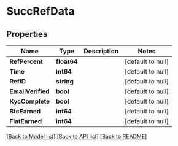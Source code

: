 # SuccRefData

## Properties
Name | Type | Description | Notes
------------ | ------------- | ------------- | -------------
**RefPercent** | **float64** |  | [default to null]
**Time** | **int64** |  | [default to null]
**RefID** | **string** |  | [default to null]
**EmailVerified** | **bool** |  | [default to null]
**KycComplete** | **bool** |  | [default to null]
**BtcEarned** | **int64** |  | [default to null]
**FiatEarned** | **int64** |  | [default to null]

[[Back to Model list]](../README.md#documentation-for-models) [[Back to API list]](../README.md#documentation-for-api-endpoints) [[Back to README]](../README.md)


